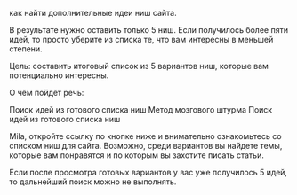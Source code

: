 как найти дополнительные идеи ниш сайта. 

 

В результате нужно оставить только 5 ниш. Если получилось более пяти идей, то просто уберите из списка те, что вам интересны в меньшей степени.  



Цель: составить итоговый список из 5 вариантов ниш, которые вам потенциально интересны. 



О чём пойдёт речь:

Поиск идей из готового списка ниш
Метод мозгового штурма
Поиск идей из готового списка ниш

Mila, откройте ссылку по кнопке ниже и внимательно ознакомьтесь со списком ниш для сайта. Возможно, среди вариантов вы найдете темы, которые вам понравятся и по которым вы захотите писать статьи. 



Если после просмотра готовых вариантов у вас уже получилось 5 идей, то дальнейший поиск можно не выполнять. 

